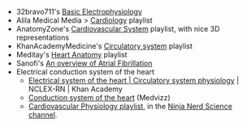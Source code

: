 - 32bravo711's [Basic Electrophysiology](https://www.google.com/search?q=site%3Ayoutube.com+Basic+Electrophysiology+32bravo711)
- Alila Medical Media > [Cardiology](https://www.youtube.com/playlist?list=PLJIs8ZcKXHUwdmQl1hxgtiTrKS1mOoVSi) playlist
- AnatomyZone's [Cardiovascular System](https://www.youtube.com/playlist?list=PL2989E2215C92CE5E) playlist, with nice 3D representations
- KhanAcademyMedicine's [Circulatory system](https://www.youtube.com/playlist?list=PLbKSbFnKYVY2IzZtHG4lv6pRtmTSb6n_P) playlist  
- Meditay's [Heart Anatomy](https://www.youtube.com/playlist?list=PLmzZnYRTmRK-FCP98PoP726sXkliirHxT) playlist  
- Sanofi's [An overview of Atrial Fibrillation](https://www.youtube.com/watch?v=HyQjpQf_eME)  
- Electrical conduction system of the heart
  - [Electrical system of the heart | Circulatory system physiology](https://www.youtube.com/watch?v=7K2icszdxQc) | NCLEX-RN | Khan Academy 
  - [Conduction system of the heart](https://www.youtube.com/watch?v=TnFoJ7Hhi-M) (Medvizz)
  - [Cardiovascular Physiology playlist](https://www.youtube.com/playlist?list=PLTF9h-T1TcJhp-1zjtApt2lVbQ2JHkY7b), in the [Ninja Nerd Science channel](https://www.youtube.com/channel/UC6QYFutt9cluQ3uSM963_KQ).
